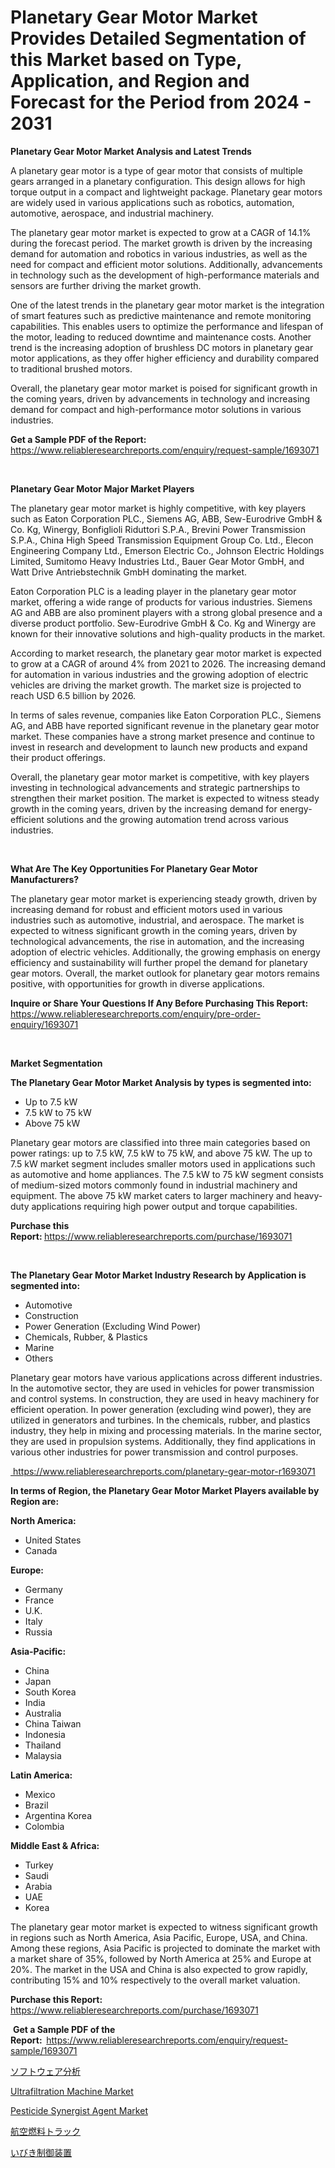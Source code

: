 <p><h1>Planetary Gear Motor Market Provides Detailed Segmentation of this Market based on Type, Application, and Region and Forecast for the Period from 2024 - 2031</h1></p><p><strong>Planetary Gear Motor Market Analysis and Latest Trends</strong></p>
<p><p>A planetary gear motor is a type of gear motor that consists of multiple gears arranged in a planetary configuration. This design allows for high torque output in a compact and lightweight package. Planetary gear motors are widely used in various applications such as robotics, automation, automotive, aerospace, and industrial machinery.</p><p>The planetary gear motor market is expected to grow at a CAGR of 14.1% during the forecast period. The market growth is driven by the increasing demand for automation and robotics in various industries, as well as the need for compact and efficient motor solutions. Additionally, advancements in technology such as the development of high-performance materials and sensors are further driving the market growth.</p><p>One of the latest trends in the planetary gear motor market is the integration of smart features such as predictive maintenance and remote monitoring capabilities. This enables users to optimize the performance and lifespan of the motor, leading to reduced downtime and maintenance costs. Another trend is the increasing adoption of brushless DC motors in planetary gear motor applications, as they offer higher efficiency and durability compared to traditional brushed motors.</p><p>Overall, the planetary gear motor market is poised for significant growth in the coming years, driven by advancements in technology and increasing demand for compact and high-performance motor solutions in various industries.</p></p>
<p><strong>Get a Sample PDF of the Report:&nbsp;</strong> <a href="https://www.reliableresearchreports.com/enquiry/request-sample/1693071">https://www.reliableresearchreports.com/enquiry/request-sample/1693071</a></p>
<p>&nbsp;</p>
<p><strong>Planetary Gear Motor Major Market Players</strong></p>
<p><p>The planetary gear motor market is highly competitive, with key players such as Eaton Corporation PLC., Siemens AG, ABB, Sew-Eurodrive GmbH & Co. Kg, Winergy, Bonfiglioli Riduttori S.P.A., Brevini Power Transmission S.P.A., China High Speed Transmission Equipment Group Co. Ltd., Elecon Engineering Company Ltd., Emerson Electric Co., Johnson Electric Holdings Limited, Sumitomo Heavy Industries Ltd., Bauer Gear Motor GmbH, and Watt Drive Antriebstechnik GmbH dominating the market.</p><p>Eaton Corporation PLC is a leading player in the planetary gear motor market, offering a wide range of products for various industries. Siemens AG and ABB are also prominent players with a strong global presence and a diverse product portfolio. Sew-Eurodrive GmbH & Co. Kg and Winergy are known for their innovative solutions and high-quality products in the market.</p><p>According to market research, the planetary gear motor market is expected to grow at a CAGR of around 4% from 2021 to 2026. The increasing demand for automation in various industries and the growing adoption of electric vehicles are driving the market growth. The market size is projected to reach USD 6.5 billion by 2026.</p><p>In terms of sales revenue, companies like Eaton Corporation PLC., Siemens AG, and ABB have reported significant revenue in the planetary gear motor market. These companies have a strong market presence and continue to invest in research and development to launch new products and expand their product offerings.</p><p>Overall, the planetary gear motor market is competitive, with key players investing in technological advancements and strategic partnerships to strengthen their market position. The market is expected to witness steady growth in the coming years, driven by the increasing demand for energy-efficient solutions and the growing automation trend across various industries.</p></p>
<p>&nbsp;</p>
<p><strong>What Are The Key Opportunities For Planetary Gear Motor Manufacturers?</strong></p>
<p><p>The planetary gear motor market is experiencing steady growth, driven by increasing demand for robust and efficient motors used in various industries such as automotive, industrial, and aerospace. The market is expected to witness significant growth in the coming years, driven by technological advancements, the rise in automation, and the increasing adoption of electric vehicles. Additionally, the growing emphasis on energy efficiency and sustainability will further propel the demand for planetary gear motors. Overall, the market outlook for planetary gear motors remains positive, with opportunities for growth in diverse applications.</p></p>
<p><strong>Inquire or Share Your Questions If Any Before Purchasing This Report:</strong> <a href="https://www.reliableresearchreports.com/enquiry/pre-order-enquiry/1693071">https://www.reliableresearchreports.com/enquiry/pre-order-enquiry/1693071</a></p>
<p>&nbsp;</p>
<p><strong>Market Segmentation</strong></p>
<p><strong>The Planetary Gear Motor Market Analysis by types is segmented into:</strong></p>
<p><ul><li>Up to 7.5 kW</li><li>7.5 kW to 75 kW</li><li>Above 75 kW</li></ul></p>
<p><p>Planetary gear motors are classified into three main categories based on power ratings: up to 7.5 kW, 7.5 kW to 75 kW, and above 75 kW. The up to 7.5 kW market segment includes smaller motors used in applications such as automotive and home appliances. The 7.5 kW to 75 kW segment consists of medium-sized motors commonly found in industrial machinery and equipment. The above 75 kW market caters to larger machinery and heavy-duty applications requiring high power output and torque capabilities.</p></p>
<p><strong>Purchase this Report:&nbsp;</strong><a href="https://www.reliableresearchreports.com/purchase/1693071">https://www.reliableresearchreports.com/purchase/1693071</a></p>
<p>&nbsp;</p>
<p><strong>The Planetary Gear Motor Market Industry Research by Application is segmented into:</strong></p>
<p><ul><li>Automotive</li><li>Construction</li><li>Power Generation (Excluding Wind Power)</li><li>Chemicals, Rubber, & Plastics</li><li>Marine</li><li>Others</li></ul></p>
<p><p>Planetary gear motors have various applications across different industries. In the automotive sector, they are used in vehicles for power transmission and control systems. In construction, they are used in heavy machinery for efficient operation. In power generation (excluding wind power), they are utilized in generators and turbines. In the chemicals, rubber, and plastics industry, they help in mixing and processing materials. In the marine sector, they are used in propulsion systems. Additionally, they find applications in various other industries for power transmission and control purposes.</p></p>
<p><a href="https://www.reliableresearchreports.com/planetary-gear-motor-r1693071">&nbsp;https://www.reliableresearchreports.com/planetary-gear-motor-r1693071</a></p>
<p><strong>In terms of Region, the Planetary Gear Motor Market Players available by Region are:</strong></p>
<p>
    <p> <strong> North America: </strong>
        <ul>
            <li>United States</li>
            <li>Canada</li>
        </ul>
        </p> 
    <p> <strong> Europe: </strong>
        <ul>
            <li>Germany</li>
            <li>France</li>
            <li>U.K.</li>
            <li>Italy</li>
            <li>Russia</li>
        </ul>
        </p> 
    <p> <strong> Asia-Pacific: </strong>
        <ul>
            <li>China</li>
            <li>Japan</li>
            <li>South Korea</li>
            <li>India</li>
            <li>Australia</li>
            <li>China Taiwan</li>
            <li>Indonesia</li>
            <li>Thailand</li>
            <li>Malaysia</li>
        </ul>
        </p> 
    <p> <strong> Latin America: </strong>
        <ul>
            <li>Mexico</li>
            <li>Brazil</li>
            <li>Argentina Korea</li>
            <li>Colombia</li>
        </ul>
        </p> 
    <p> <strong> Middle East & Africa: </strong>
        <ul>
            <li>Turkey</li>
            <li>Saudi</li>
            <li>Arabia</li>
            <li>UAE</li>
            <li>Korea</li>
        </ul>
    </p>
    </p>
<p><p>The planetary gear motor market is expected to witness significant growth in regions such as North America, Asia Pacific, Europe, USA, and China. Among these regions, Asia Pacific is projected to dominate the market with a market share of 35%, followed by North America at 25% and Europe at 20%. The market in the USA and China is also expected to grow rapidly, contributing 15% and 10% respectively to the overall market valuation.</p></p>
<p><strong>Purchase this Report: </strong><a href="https://www.reliableresearchreports.com/purchase/1693071">https://www.reliableresearchreports.com/purchase/1693071</a></p>
<p>&nbsp;<strong>Get a Sample PDF of the Report:&nbsp;&nbsp;</strong><a href="https://www.reliableresearchreports.com/enquiry/request-sample/1693071">https://www.reliableresearchreports.com/enquiry/request-sample/1693071</a></p>
<p><strong></strong></p>
<p><p><a href="https://medium.com/@baileeupton1902/%E3%82%BD%E3%83%95%E3%83%88%E3%82%A6%E3%82%A7%E3%82%A2%E3%82%A2%E3%83%8A%E3%83%AA%E3%83%86%E3%82%A3%E3%82%AF%E3%82%B9%E5%B8%82%E5%A0%B4-%E7%AB%B6%E4%BA%89%E5%88%86%E6%9E%90-%E5%B8%82%E5%A0%B4%E5%8B%95%E5%90%91-%E3%81%8A%E3%82%88%E3%81%B32031%E5%B9%B4%E3%81%BE%E3%81%A7%E3%81%AE%E4%BA%88%E6%B8%AC-70872d0c3d63">ソフトウェア分析</a></p><p><a href="https://github.com/provorikovar/Market-Research-Report-List-4/blob/main/ultrafiltration-machine-market.md">Ultrafiltration Machine Market</a></p><p><a href="https://issuu.com/reportprime-2/docs/pesticide-synergist-agent-market-size-2030.pptx">Pesticide Synergist Agent Market</a></p><p><a href="https://github.com/bucuel854722/Market-Research-Report-List-1/blob/main/276242833473.md">航空燃料トラック</a></p><p><a href="https://medium.com/@baileeupton1902/%E3%81%84%E3%81%B3%E3%81%8D%E5%88%B6%E5%BE%A1%E3%83%87%E3%83%90%E3%82%A4%E3%82%B9%E5%B8%82%E5%A0%B4%E3%81%AF-%E5%B8%82%E5%A0%B4%E3%82%B7%E3%82%A7%E3%82%A2-%E5%B8%82%E5%A0%B4%E3%83%88%E3%83%AC%E3%83%B3%E3%83%89-%E5%B8%82%E5%A0%B4%E6%88%90%E9%95%B7%E3%81%AB%E9%96%A2%E3%81%99%E3%82%8B%E6%83%85%E5%A0%B1%E3%82%92%E6%8F%90%E4%BE%9B%E3%81%97%E3%81%BE%E3%81%99-fe8dc37305a3">いびき制御装置</a></p></p>